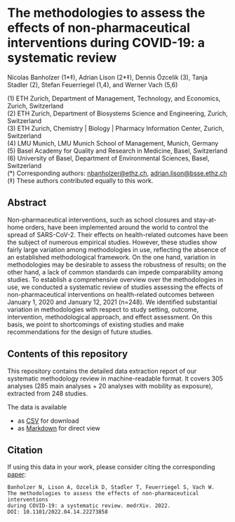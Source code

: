# The methodologies to assess the effects of non-pharmaceutical interventions during COVID-19: a systematic review

Nicolas Banholzer (1*‡), Adrian Lison (2*‡), Dennis Özcelik (3), Tanja Stadler (2), Stefan Feuerriegel (1,4), and Werner Vach (5,6)

(1) ETH Zurich, Department of Management, Technology, and Economics, Zurich, Switzerland\
(2) ETH Zurich, Department of Biosystems Science and Engineering, Zurich, Switzerland\
(3) ETH Zurich, Chemistry | Biology | Pharmacy Information Center, Zurich, Switzerland\
(4) LMU Munich, LMU Munich School of Management, Munich, Germany\
(5) Basel Academy for Quality and Research in Medicine, Basel, Switzerland\
(6) University of Basel, Department of Environmental Sciences, Basel, Switzerland\
(*) Corresponding authors: nbanholzer@ethz.ch, adrian.lison@bsse.ethz.ch\
(‡) These authors contributed equally to this work.

## Abstract
Non-pharmaceutical interventions, such as school closures and stay-at-home orders, have been implemented around the world to control the spread of SARS-CoV-2. Their effects on health-related outcomes have been the subject of numerous empirical studies. However, these studies show fairly large variation among methodologies in use, reflecting the absence of an established methodological framework. On the one hand, variation in methodologies may be desirable to assess the robustness of results; on the other hand, a lack of common standards can impede comparability among studies. To establish a comprehensive overview over the methodologies in use, we conducted a systematic review of studies assessing the effects of non-pharmaceutical interventions on health-related outcomes between January 1, 2020 and January 12, 2021 (n=248). We identified substantial variation in methodologies with respect to study setting, outcome, intervention, methodological approach, and effect assessment. On this basis, we point to shortcomings of existing studies and make recommendations for the design of future studies.

## Contents of this repository
This repository contains the detailed data extraction report of our systematic methodology review in machine-readable format. It covers 305 analyses (285 main analyses + 20 analyses with mobility as exposure), extracted from 248 studies.

The data is available
- as [CSV](data_extraction_report.csv) for download
- as [Markdown](data_extraction_report.md) for direct view

## Citation
If using this data in your work, please consider citing the corresponding [paper](https://doi.org/10.1101/2022.04.14.22273858):

	Banholzer N, Lison A, Özcelik D, Stadler T, Feuerriegel S, Vach W.
	The methodologies to assess the effects of non-pharmaceutical interventions
	during COVID-19: a systematic review. medrXiv. 2022.
	DOI: 10.1101/2022.04.14.22273858